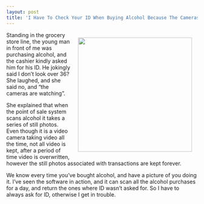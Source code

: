 ```yaml
---
layout: post
title: 'I Have To Check Your ID When Buying Alcohol Because The Cameras Are Watching'
---
```

<p><img style="padding: 15px;" src="https://s3.amazonaws.com/kinlane-productions/alternate-kin-lane/buying-alcohol.jpeg" alt="" width="300" align="right" /></p>
<p>Standing in the grocery store line, the young man in front of me was purchasing alcohol, and the cashier kindly asked him for his ID. He jokingly said I don&rsquo;t look over 36? She laughed, and she said no, and &ldquo;the cameras are watching&rdquo;.</p>
<p>She explained that when the point of sale system scans alcohol it takes a series of still photos. Even though it is a video camera taking video all the time, not all video is kept, after a period of time video is overwritten, however the still photos associated with transactions are kept forever.</p>
<p>We know every time you&rsquo;ve bought alcohol, and have a picture of you doing it. I&rsquo;ve seen the software in action, and it can scan all the alcohol purchases for a day, and return the ones where ID wasn&rsquo;t asked for. So I have to always ask for ID, otherwise I get in trouble.</p>